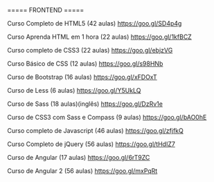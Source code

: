 ===== FRONTEND =====

Curso Completo de HTML5 (42 aulas)
https://goo.gl/SD4p4g

Curso Aprenda HTML em 1 hora (22 aulas)
https://goo.gl/1kfBCZ

Curso completo de CSS3 (22 aulas)
https://goo.gl/ebjzVG

Curso Básico de CSS (12 aulas)
https://goo.gl/s98HNb

Curso de Bootstrap (16 aulas)
https://goo.gl/xFDOxT

Curso de Less (6 aulas)
https://goo.gl/Y5UkLQ

Curso de Sass (18 aulas)(inglês)
https://goo.gl/DzRv1e

Curso de CSS3 com Sass e Compass (9 aulas)
https://goo.gl/bAO0hE

Curso completo de Javascript (46 aulas)
https://goo.gl/zfjfkQ

Curso Completo de jQuery (56 aulas)
https://goo.gl/tHdIZ7

Curso de Angular (17 aulas)
https://goo.gl/6rT9ZC

Curso de Angular 2 (56 aulas)
https://goo.gl/mxPqRt